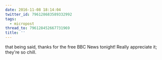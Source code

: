 ```yaml
---
date: 2016-11-08 18:14:04
twitter_id: 796128683589332992
tags:
  - micropost
thread_to: 796128452667731969
title: ''
---
```


that being said, thanks for the free BBC News tonight! Really appreciate it; they're so chill.
